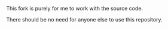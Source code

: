 This fork is purely for me to work with the source code.

There should be no need for anyone else to use this repository.
